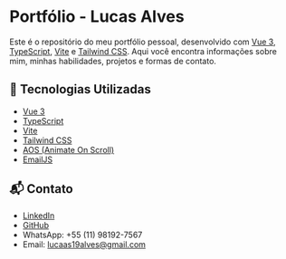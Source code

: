 # Portfólio - Lucas Alves

Este é o repositório do meu portfólio pessoal, desenvolvido com [Vue 3](https://vuejs.org/), [TypeScript](https://www.typescriptlang.org/), [Vite](https://vitejs.dev/) e [Tailwind CSS](https://tailwindcss.com/). Aqui você encontra informações sobre mim, minhas habilidades, projetos e formas de contato.

## 🚀 Tecnologias Utilizadas

- [Vue 3](https://vuejs.org/)
- [TypeScript](https://www.typescriptlang.org/)
- [Vite](https://vitejs.dev/)
- [Tailwind CSS](https://tailwindcss.com/)
- [AOS (Animate On Scroll)](https://michalsnik.github.io/aos/)
- [EmailJS](https://www.emailjs.com/)

## 📬 Contato

- [LinkedIn](https://www.linkedin.com/in/lucaas19alves/)
- [GitHub](https://github.com/Lucas19Alves)
- WhatsApp: +55 (11) 98192-7567
- Email: lucaas19alves@gmail.com

